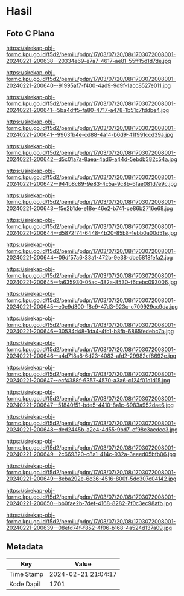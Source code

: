 # Hasil

## Foto C Plano

https://sirekap-obj-formc.kpu.go.id/f5d2/pemilu/pdpr/17/03/07/20/08/1703072008001-20240221-200638--20334e69-e7a7-4617-ae81-55ff15d1d7de.jpg

https://sirekap-obj-formc.kpu.go.id/f5d2/pemilu/pdpr/17/03/07/20/08/1703072008001-20240221-200640--91995af7-f400-4ad9-9d9f-1acc8527e011.jpg

https://sirekap-obj-formc.kpu.go.id/f5d2/pemilu/pdpr/17/03/07/20/08/1703072008001-20240221-200641--5ba4dff5-fa80-4717-a478-1b51c7fddbe4.jpg

https://sirekap-obj-formc.kpu.go.id/f5d2/pemilu/pdpr/17/03/07/20/08/1703072008001-20240221-200641--9903fb4e-cd88-4a14-b6d9-41f991ccd39a.jpg

https://sirekap-obj-formc.kpu.go.id/f5d2/pemilu/pdpr/17/03/07/20/08/1703072008001-20240221-200642--d5c01a7a-8aea-4ad6-a44d-5ebdb382c54a.jpg

https://sirekap-obj-formc.kpu.go.id/f5d2/pemilu/pdpr/17/03/07/20/08/1703072008001-20240221-200642--944b8c89-9e83-4c5a-9c8b-6fae081d7e9c.jpg

https://sirekap-obj-formc.kpu.go.id/f5d2/pemilu/pdpr/17/03/07/20/08/1703072008001-20240221-200643--f5e2b1de-e18e-46e2-b741-ce86b2716e68.jpg

https://sirekap-obj-formc.kpu.go.id/f5d2/pemilu/pdpr/17/03/07/20/08/1703072008001-20240221-200644--d5872f74-6448-4b20-85b8-1ebb0a00d51e.jpg

https://sirekap-obj-formc.kpu.go.id/f5d2/pemilu/pdpr/17/03/07/20/08/1703072008001-20240221-200644--09df57a6-33a1-472b-9e38-dbe5818fefa2.jpg

https://sirekap-obj-formc.kpu.go.id/f5d2/pemilu/pdpr/17/03/07/20/08/1703072008001-20240221-200645--fa635930-05ac-482a-8530-f6cebc093006.jpg

https://sirekap-obj-formc.kpu.go.id/f5d2/pemilu/pdpr/17/03/07/20/08/1703072008001-20240221-200645--e0e9d300-f8e9-47d3-923c-c709929cc9da.jpg

https://sirekap-obj-formc.kpu.go.id/f5d2/pemilu/pdpr/17/03/07/20/08/1703072008001-20240221-200646--30534d48-1da4-4fc1-b8fb-6865fedebc7b.jpg

https://sirekap-obj-formc.kpu.go.id/f5d2/pemilu/pdpr/17/03/07/20/08/1703072008001-20240221-200646--a4d718a8-6d23-4083-afd2-29982cf8692e.jpg

https://sirekap-obj-formc.kpu.go.id/f5d2/pemilu/pdpr/17/03/07/20/08/1703072008001-20240221-200647--ecf4388f-6357-4570-a3a6-c124f01c1d15.jpg

https://sirekap-obj-formc.kpu.go.id/f5d2/pemilu/pdpr/17/03/07/20/08/1703072008001-20240221-200647--51840f51-bde5-4410-8a1c-6983a952dae6.jpg

https://sirekap-obj-formc.kpu.go.id/f5d2/pemilu/pdpr/17/03/07/20/08/1703072008001-20240221-200648--ded2445b-a2e4-4d55-9bd7-cf98c3acdcc3.jpg

https://sirekap-obj-formc.kpu.go.id/f5d2/pemilu/pdpr/17/03/07/20/08/1703072008001-20240221-200649--2c669320-c8a1-414c-932a-3eeed05bfb06.jpg

https://sirekap-obj-formc.kpu.go.id/f5d2/pemilu/pdpr/17/03/07/20/08/1703072008001-20240221-200649--8eba292e-6c36-4516-800f-5dc307c04142.jpg

https://sirekap-obj-formc.kpu.go.id/f5d2/pemilu/pdpr/17/03/07/20/08/1703072008001-20240221-200650--bb0fae2b-7def-4168-8282-7f0c3ec98afb.jpg

https://sirekap-obj-formc.kpu.go.id/f5d2/pemilu/pdpr/17/03/07/20/08/1703072008001-20240221-200639--08efd74f-f852-4f06-b168-4a524d137a09.jpg


## Metadata

| Key        | Value               |
| ---------- | ------------------- |
| Time Stamp | 2024-02-21 21:04:17 |
| Kode Dapil | 1701                |



